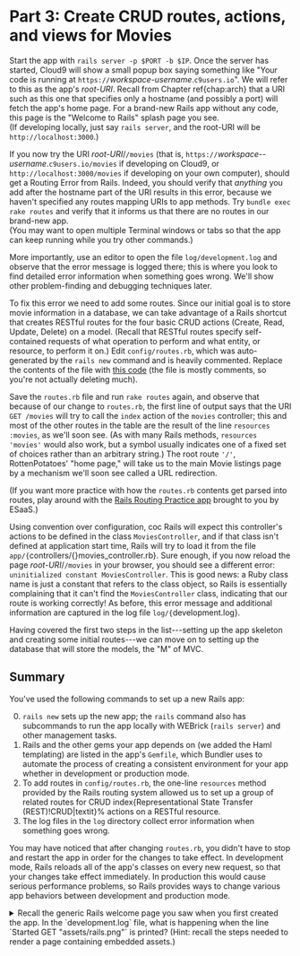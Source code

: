 # Part 3: Create CRUD routes, actions, and views for Movies


Start the app with `rails server -p $PORT -b $IP`.
Once the server has started, Cloud9 will show a small popup box saying
something like 
"Your code is running at
`https://`_workspace_-_username_.`c9users.io`".  We will
refer to this as the app's _root-URI_.
Recall from Chapter ref{chap:arch} that a URI
such as this one that specifies only a hostname (and possibly a port)
will fetch the app's home page.  For a brand-new Rails app without any
code, this page is the  "Welcome to Rails" splash page you see.  
(If developing locally, just say `rails server`, and the root-URI
will be `http://localhost:3000`.)


If you now try the URI _root-URI_/`/movies`
(that is, 
`https://`_workspace_--_username_.`c9users.io/movies`
if developing on Cloud9, or
`http://localhost:3000/movies`
if developing on your own computer),
should get a Routing Error from Rails.  Indeed, you should verify that
_anything_ you add after the hostname part of the URI results in this error, 
because we haven't specified any routes
 mapping URIs to app
methods.  Try `bundle exec rake routes` and verify that 
it informs us that there are no routes in our brand-new app.  
(You may want to open multiple Terminal windows or tabs so that the app can keep
running while you try other commands.)

More importantly,
use an editor to open the file `log/development.log` and observe that
the error message is logged there; this is where you look to find
detailed error information when something goes wrong.  We'll show other
problem-finding and debugging techniques later.

To fix this error we need to add some routes.  Since our initial goal is
to store movie information in a database, we can take advantage of a
Rails shortcut that creates RESTful
routes for the four basic CRUD
actions
(Create, Read, Update, Delete) on a model.  (Recall that
RESTful routes specify self-contained requests of what operation to
perform and what entity, or resource, to perform it on.)  Edit
`config/routes.rb`, which was auto-generated by the
`rails new` command and is heavily commented.  Replace the contents of
the file with [this
code](https://gist.github.com/armandofox/294ff740da2b016784c8)
(the file is mostly comments, so you're not
actually deleting much).

Save the `routes.rb` file and run `rake routes` again, and observe
that because of our change to `routes.rb`, the first line of output
says that the URI `GET /movies` will try to call the `index` action of
the `movies` controller; this and most of the other routes in the
table are the result of the line `resources :movies`, as we'll soon
see.  (As with many Rails methods, `resources 'movies'` would also
work, but a symbol usually indicates one of a fixed set of choices
rather than an arbitrary string.)  The root route `'/'`,
RottenPotatoes' "home page," will take us to the main Movie listings
page by a mechanism we'll soon see called a URL redirection.

(If you want more practice with how the `routes.rb` contents get
parsed into routes, play around with the [Rails Routing Practice
app](https://rails-routing-practice.herokuapp.com) brought to you by
ESaaS.)


Using convention over configuration, 
coc
Rails will expect
this controller's actions to be defined in the class
`MoviesController`,
and if that class isn't defined at application
start time, Rails will try to load it from the file
`app/{`controllers/{}movies_controller.rb}.  Sure enough,
if you now reload the page  _root-URI_/`/movies` in your
browser, you should see a different error: `uninitialized constant
  MoviesController`.  This is good news: a Ruby class name is just a
constant that refers to the class object, so Rails is essentially
complaining that it can't find the `MoviesController` class,
indicating that our route is working correctly!  As before, this error
message and additional information are captured in the log file
`log/{`development.log}. 

Having covered the first two steps in the list---setting up the app
skeleton and creating some initial routes---we can move on to setting up
the database that will store the models, the "M" of MVC.

## Summary

You've used the following commands to set up a new Rails app:

  0. `rails new` sets up the new app; the `rails` command also
    has subcommands to run 
    the app locally with WEBrick (`rails server`) and other management tasks.
  0. Rails and the other gems your app depends on (we added the Haml
    templating)
    are listed in the app's `Gemfile`, which Bundler uses to automate
    the process of creating a consistent environment for your app
    whether in development or production mode.
  0. To add routes
   in 
    `config/routes.rb`, the one-line `resources` method provided by
    the Rails routing system allowed us to set up a group of related
    routes for CRUD
	index{Representational State Transfer (REST)!CRUD|textit}% 
    actions on a RESTful resource.
  0. The log files in the `log` directory collect error information
    when something goes wrong.

You may have noticed that after changing `routes.rb`, you didn't
have to stop and restart the app in order for the changes to take
effect.  In development mode, Rails reloads all of the app's classes
on every new request, so that your changes take effect immediately.
In production this would cause serious performance
problems, so Rails provides ways to change various app behaviors
between development and production mode.


<details>
<summary>
  Recall the generic Rails welcome page you saw when you first created
  the app.
  In the `development.log` file, 
  what is happening when the line `Started GET
    "assets/rails.png"` is printed?  (Hint: recall the steps needed to
  render a page containing embedded assets.)

</summary>
<blockquote>
</blockquote>
    The browser is requesting the embedded image of the Rails logo for the
    welcome page.
</details>
